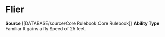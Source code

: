 ﻿---
ability_type: Familiar
id: '7'
name: Flier
rarity: Common
source: '[[DATABASE/source/Core Rulebook|Core Rulebook]]'
type: Familiar Ability

---
# Flier

**Source** [[DATABASE/source/Core Rulebook|Core Rulebook]] 
**Ability Type** Familiar
It gains a fly Speed of 25 feet.